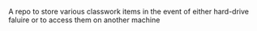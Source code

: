 A repo to store various classwork items in the event of 
either hard-drive faluire or to access them on another machine
